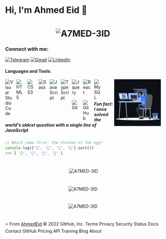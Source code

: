 # Hi, I'm Ahmed Eid  👋 

<h1 align="center">
        <img align="center" src="https://readme-typing-svg.herokuapp.com?font=Press+Start+2P&size=20&color=4DD421&lines=Hey!+I'm+Ahmed;Front+end+reactjs;" alt="A7MED-3ID" />
        </h1>


### Connect with me:


[![Telegram](https://img.shields.io/badge/-TELEGRAM-2CA5E0?style=for-the-badge&logo=telegram&logoColor=white)](https://t.me/A7MED_3ID_3)
[![Gmail](https://img.shields.io/badge/-GMAIL-D14836?style=for-the-badge&logo=gmail&logoColor=white)](mailto:ay989992@gmail.com)
[![LinkedIn](https://img.shields.io/badge/-LINKEDIN-0077B5?style=for-the-badge&logo=linkedin&logoColor=white)](https://www.linkedin.com/in/ahmed-eid-abdul-rouf-55b983162/)



#### Languages and Tools:



<img align="right" src="https://raw.githubusercontent.com/SubhadeepZilong/SubhadeepZilong/main/icons/animation_500_kxa883sd.gif" alt="Unfortunately I didn't find the author of the pic, feel to open a pull request if found" width="30%" />



<img align="left" alt="Visual Studio Code" width="26px" src="https://cdn.jsdelivr.net/gh/devicons/devicon/icons/vscode/vscode-original.svg" style="padding-right:10px;" />





<img align="left" alt="HTML5" width="26px" src="https://cdn.jsdelivr.net/gh/devicons/devicon/icons/html5/html5-original.svg" style="padding-right:10px;" />
<img align="left" alt="CSS3" width="26px" src="https://cdn.jsdelivr.net/gh/devicons/devicon/icons/css3/css3-original.svg" style="padding-right:10px;" />
<img align="left" alt="Sass" width="26px" src="https://cdn.jsdelivr.net/gh/devicons/devicon/icons/sass/sass-original.svg" style="padding-right:10px;" />
<img align="left" alt="JavaScript" width="26px" src="https://cdn.jsdelivr.net/gh/devicons/devicon/icons/javascript/javascript-original.svg" style="padding-right:10px;" />


<img align="left" alt="TypeScript" width="26px" src="https://cdn.jsdelivr.net/gh/devicons/devicon/icons/typescript/typescript-original.svg" style="padding-right:10px;" />




<img align="left" alt="Jquery" width="26px" src="https://cdn.jsdelivr.net/gh/devicons/devicon/icons/jquery/jquery-original.svg" style="padding-right:10px;" />


<img align="left" alt="React" width="26px" src="https://cdn.jsdelivr.net/gh/devicons/devicon/icons/react/react-original.svg" style="padding-right:10px;" />

<img align="left" alt="MySQL" width="26px" src="https://cdn.jsdelivr.net/gh/devicons/devicon/icons/mysql/mysql-original.svg" style="padding-right:10px;" />
<img align="left" alt="Git" width="26px" src="https://cdn.jsdelivr.net/gh/devicons/devicon/icons/git/git-original.svg" style="padding-right:10px;" />


<img align="left" alt="GitHub" width="26px" src="https://cdn.jsdelivr.net/gh/devicons/devicon/icons/github/github-original.svg" style="padding-right:10px;" />




<br>



<br />
<br />







##### Fun fact: I once solved the world's oldest question with a single line of JavaScript
<!-- wi*quL3fcV -->

```javascript
// Which came first: the chicken or the egg?
console.log(['🥚', '🐣', '🐥', '🐔'].sort())
>>> [ '🐔', '🐣', '🐥', '🥚' ]
```





 <h1 align="center"></h1>


<p align="center">&nbsp;<img align="center" src="https://github-readme-stats.vercel.app/api?username=A7MED-3ID&show_icons=true&include_all_commits=true&theme=radical&hide_border=true" alt="A7MED-3ID" /></p>
 <h1 align="center"></h1>
<p align="center"><img align="center" src="https://github-readme-streak-stats.herokuapp.com/?user=A7MED-3ID&show_icons=true&include_all_commits=true&theme=radical&hide_border=true" alt="A7MED-3ID" /></p>







<h1 align="center"></h1>

<p align="center"> <img src="https://komarev.com/ghpvc/?username=A7MED-3ID&label=Profile%20views&color=0e75b6&style=flat" width="200" alt="A7MED-3ID" /> </p>
 <h1 align="center"></h1>

⭐️ From [AhmedEid](https://github.com/A7MED-3ID)
© 2022 GitHub, Inc.
Terms
Privacy
Security
Status
Docs
Contact GitHub
Pricing
API
Training
Blog
About
